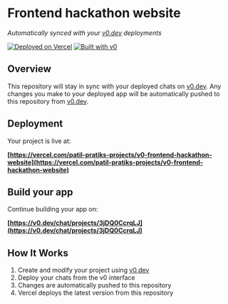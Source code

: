 # Frontend hackathon website

*Automatically synced with your [v0.dev](https://v0.dev) deployments*

[![Deployed on Vercel](https://img.shields.io/badge/Deployed%20on-Vercel-black?style=for-the-badge&logo=vercel)](https://vercel.com/patil-pratiks-projects/v0-frontend-hackathon-website)
[![Built with v0](https://img.shields.io/badge/Built%20with-v0.dev-black?style=for-the-badge)](https://v0.dev/chat/projects/3jDQ0CcrqLJ)

## Overview

This repository will stay in sync with your deployed chats on [v0.dev](https://v0.dev).
Any changes you make to your deployed app will be automatically pushed to this repository from [v0.dev](https://v0.dev).

## Deployment

Your project is live at:

**[https://vercel.com/patil-pratiks-projects/v0-frontend-hackathon-website](https://vercel.com/patil-pratiks-projects/v0-frontend-hackathon-website)**

## Build your app

Continue building your app on:

**[https://v0.dev/chat/projects/3jDQ0CcrqLJ](https://v0.dev/chat/projects/3jDQ0CcrqLJ)**

## How It Works

1. Create and modify your project using [v0.dev](https://v0.dev)
2. Deploy your chats from the v0 interface
3. Changes are automatically pushed to this repository
4. Vercel deploys the latest version from this repository